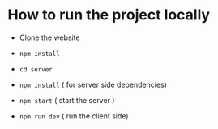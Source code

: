 # How to run the project locally

* Clone the website

* `npm install`
* `cd server`
* `npm install`  ( for server side dependencies)
* `npm start` ( start the server )
* `npm run dev` ( run the client side)
